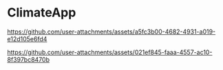 # ClimateApp


https://github.com/user-attachments/assets/a5fc3b00-4682-4931-a019-e12d105e6fd4



https://github.com/user-attachments/assets/021ef845-faaa-4557-ac10-8f397bc8470b

